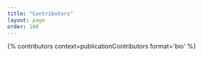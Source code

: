 ```yaml
---
title: "Contributors"
layout: page
order: 100
---
```


{% contributors context=publicationContributors format='bio' %}

